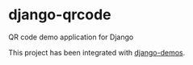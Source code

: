 # django-qrcode
QR code demo application for Django

This project has been integrated with <A href="https://github.com/dwiest/django-demos">django-demos</A>.
